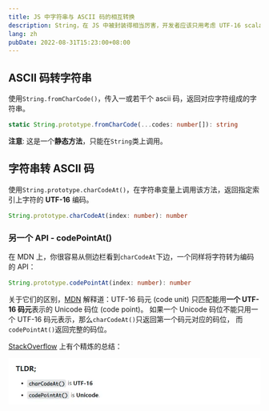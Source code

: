 ```yaml
---
title: JS 中字符串与 ASCII 码的相互转换
description: String，在 JS 中被封装得相当厉害，开发者应该只用考虑 UTF-16 scalar value 了吧。
lang: zh
pubDate: 2022-08-31T15:23:00+08:00
---
```


## ASCII 码转字符串

使用`String.fromCharCode()`，传入一或若干个 ascii 码，返回对应字符组成的字符串。

```ts
static String.prototype.fromCharCode(...codes: number[]): string
```

**注意**: 这是一个**静态方法**，只能在`String`类上调用。

## 字符串转 ASCII 码

使用`String.prototype.charCodeAt()`，在字符串变量上调用该方法，返回指定索引上字符的 **UTF-16** 编码。

```ts
String.prototype.charCodeAt(index: number): number
```

### 另一个 API - codePointAt()

在 MDN 上，你很容易从侧边栏看到`charCodeAt`下边，一个同样将字符转为编码的 API：

```ts
String.prototype.codePointAt(index: number): number
```

关于它们的区别，[MDN](https://developer.mozilla.org/en-US/docs/Web/JavaScript/Reference/Global_Objects/String/charCodeAt) 解释道：UTF-16 码元 (code unit) 只匹配能用**一个 UTF-16 码元**表示的 Unicode 码位 (code point)。
如果一个 Unicode 码位不能只用一个 UTF-16 码元表示，那么`charCodeAt()`只返回第一个码元对应的码位，
而`codePointAt()`返回完整的码位。

[StackOverflow](https://stackoverflow.com/questions/36527642/difference-between-codepointat-and-charcodeat) 上有个精炼的总结：

![charCodeAt 和 charPointAt 的区别](../../assets/string-to-ascii/stackoverflow.webp)
